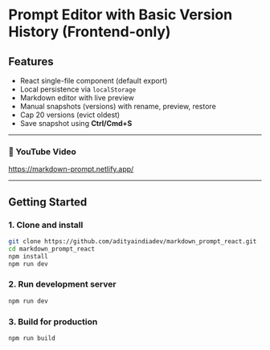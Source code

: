 # Prompt Editor with Basic Version History (Frontend-only)

## Features
- React single-file component (default export)
- Local persistence via `localStorage`
- Markdown editor with live preview
- Manual snapshots (versions) with rename, preview, restore
- Cap 20 versions (evict oldest)
- Save snapshot using **Ctrl/Cmd+S**

---

### 🎥 YouTube Video

https://markdown-prompt.netlify.app/

---

## Getting Started

### 1. Clone and install
```bash
git clone https://github.com/adityaindiadev/markdown_prompt_react.git
cd markdown_prompt_react
npm install
npm run dev
```

### 2. Run development server
```bash
npm run dev
```

### 3. Build for production
```bash
npm run build
```